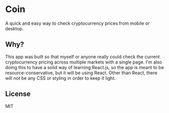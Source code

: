 # Coin

A quick and easy way to check cryptocurrency prices from mobile or desktop.

## Why?

This app was built so that myself or anyone really could check the current cryptocurrency pricing across multiple markets with a single page. I'm also doing this to have a solid way of learning React.js, so the app is meant to be resource-conservative, but it will be using React. Other than React, there will not be any CSS or styling in order to keep it light.

## License

MIT